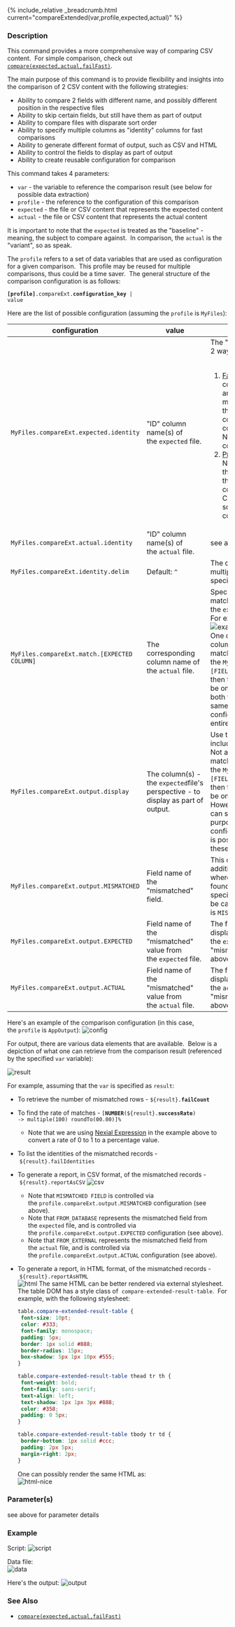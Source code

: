 {% include_relative _breadcrumb.html current="compareExtended(var,profile,expected,actual)" %}


### Description
This command provides a more comprehensive way of comparing CSV content.  For simple comparison, check out 
[`compare(expected,actual,failFast)`](compare(expected,actual,failFast).md).

The main purpose of this command is to provide flexibility and insights into the comparison of 2 CSV content with the 
following strategies:
- Ability to compare 2 fields with different name, and possibly different position in the respective files
- Ability to skip certain fields, but still have them as part of output
- Ability to compare files with disparate sort order
- Ability to specify multiple columns as "identity" columns for fast comparisons
- Ability to generate different format of output, such as CSV and HTML
- Ability to control the fields to display as part of output
- Ability to create reusable configuration for comparison

This command takes 4 parameters:
- `var` \- the variable to reference the comparison result (see below for possible data extraction)
- `profile` \- the reference to the configuration of this comparison
- `expected` \- the file or CSV content that represents the expected content
- `actual` \- the file or CSV content that represents the actual content

It is important to note that the `expected` is treated as the "baseline" - meaning, the subject to compare against.  
In comparison, the `actual` is the "variant", so as speak. 

The `profile` refers to a set of data variables that are used as configuration for a given comparison.  This profile 
may be reused for multiple comparisons, thus could be a time saver.  The general structure of the comparison 
configuration is as follows:

<code><b>[profile]</b>.compareExt.<b>configuration_key</b> | value</code>

Here are the list of possible configuration (assuming the `profile` is `MyFiles`):

| configuration                                | value                                       | notes                   |
|----------------------------------------------|---------------------------------------------|-------------------------|
| `MyFiles.compareExt.expected.identity`       | "ID" column name(s) of the `expected` file. | The "ID" columns are used in 2 ways:<br/><br/><ol><li><u>Fast matching</u> - if the "ID" columns of an `expected` row is not matching that of the `actual` row, then the comparison for that row is considered as FAILED and Nexial will move to compare the next row.</li><li><u>Pre-Comparison Sort</u> - Nexial uses the content of the "ID" column(s) to sort the CSV content prior to comparison. That way 2 CSV files with disparate sort order can be compared.</li></ol> |
| `MyFiles.compareExt.actual.identity`         | "ID" column name(s) of the `actual` file.   | see above.              |
| `MyFiles.compareExt.identity.delim`          | Default: `^`                                | The delimiter to use when multiple identity columns are specified. Default is `^`. |
| `MyFiles.compareExt.match.[EXPECTED COLUMN]` | The corresponding column name of the `actual` file. | Specifying the columns to match between the `expected` and `actual` file. For example:<br/>![example](image/compareExtended_09.png)<br/>One can specify all the columns to ensure proper matching. If the `MyFiles.compareExt.match.[FIELD]` configuration is used then those not specified will be omitted for comparison. If both files contains the exact same headers, such configuration can be omitted entirely. |
| `MyFiles.compareExt.output.display`          | The column(s) - the `expected`file's perspective - to display as part of output. | Use this configuration to include or omit certain fields. Not all fields are used for matching. If the `MyFiles.compareExt.match.[FIELD]` configuration is used then those not specified will be omitted for comparison. However such omitted fields can still be used for output purpose - via this configuration. Furthermore, it is possible to alter the order of these columns in the output. |
| `MyFiles.compareExt.output.MISMATCHED`       | Field name of the "mismatched" field.       | This command provides an additional field to specify where the mismatched is found. This configuration specify what such field should be called. By default it is `MISMATCHED FIELD`. |
| `MyFiles.compareExt.output.EXPECTED`         | Field name of the "mismatched" value from the `expected` file. | The field name to use for displaying the value from the `expected` file for the "mismatched" field (see above). |
| `MyFiles.compareExt.output.ACTUAL`           | Field name of the "mismatched" value from the `actual` file. | The field name to use for displaying the value from the `actual` file for the "mismatched" field (see above). |

Here's an example of the comparison configuration (in this case, the `profile` is `AppOutput`):
![config](image/compareExtended_01.png)

For output, there are various data elements that are available.  Below is a depiction of what one can retrieve from 
the comparison result (referenced by the specified `var` variable):

![result](image/compareExtended_02.png)

For example, assuming that the `var` is specified as `result`:
- To retrieve the number of mismatched rows - <code>${result}.**failCount**</code>
- To find the rate of matches - <code>[**NUMBER**(${result}.**successRate**) -> multiple(100) roundTo(00.00)]%</code>
  - Note that we are using [Nexial Expression](../../expressions/) in the example above to convert a rate of 0 to 1 to 
    a percentage value.
- To list the identities of the mismatched records - <code>${result}.failIdentities</code>
- To generate a report, in CSV format, of the mismatched records - <code>${result}.reportAsCSV</code>
  ![csv](image/compareExtended_03.png) 
  - Note that `MISMATCHED FIELD` is controlled via the `profile.compareExt.output.MISMATCHED` configuration (see above).
  - Note that `FROM_DATABASE` represents the mismatched field from the `expected` file, and is controlled via the `profile.compareExt.output.EXPECTED` configuration (see above).
  - Note that `FROM_EXTERNAL` represents the mismatched field from the `actual` file, and is controlled via the `profile.compareExt.output.ACTUAL` configuration (see above).
- To generate a report, in HTML format, of the mismatched records - `${result}.reportAsHTML`  
  ![html](image/compareExtended_04.png) 
  The same HTML can be better rendered via external stylesheet.  The table DOM has a style class of 
  `compare-extended-result-table`.  For example, with the following stylesheet:
  
  ```css
  table.compare-extended-result-table {  
   font-size: 10pt;  
   color: #333;  
   font-family: monospace;  
   padding: 5px;  
   border: 1px solid #888;  
   border-radius: 15px;  
   box-shadow: 5px 1px 10px #555;  
  }
  
  table.compare-extended-result-table thead tr th {  
   font-weight: bold;  
   font-family: sans-serif;  
   text-align: left;  
   text-shadow: 1px 1px 3px #888;  
   color: #358;  
   padding: 0 5px;  
  }
  
  table.compare-extended-result-table tbody tr td {  
   border-bottom: 1px solid #ccc;  
   padding: 2px 5px;  
   margin-right: 2px;  
  }
  ```
  
  One can possibly render the same HTML as:  
  ![html-nice](image/compareExtended_05.png)


### Parameter(s)
see above for parameter details


### Example
Script:
![script](image/compareExtended_06.png)

Data file:<br/>
![data](image/compareExtended_07.png)

Here's the output:
![output](image/compareExtended_08.png)


### See Also
- [`compare(expected,actual,failFast)`](compare(expected,actual,failFast).html)
